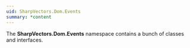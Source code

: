 ```yaml
---
uid: SharpVectors.Dom.Events
summary: *content
---
```

The **SharpVectors.Dom.Events** namespace contains a bunch of classes and interfaces.
